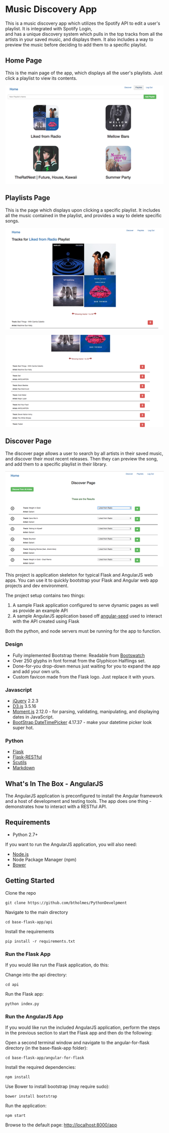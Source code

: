 # Music Discovery App

This is a music discovery app which utilizes the Spotify API to edit a user's playlist. It is integrated with Spotify Login,  
and has a unique discovery system which pulls in the top tracks from all the artists in your saved music, and displays them. It also   includes a way to preview the music before deciding to add them to a specific playlist.   

## Home Page 

This is the main page of the app, which displays all the user's playlists. Just click a playlist to view its contents.  


![Alt text](https://github.com/btholmes/PythonDevelpment/blob/master/MusicDiscoveryApp/ReadMeImages/Screen%20Shot%202017-04-20%20at%208.36.32%20AM.png?raw=true "Home Page")


## Playlists Page 

This is the page which displays upon clicking a specific playlist. It includes all the music contained in the playlist, and provides a way to delete specific songs.   


![Alt text](https://github.com/btholmes/PythonDevelpment/blob/master/MusicDiscoveryApp/ReadMeImages/Screen%20Shot%202017-04-20%20at%208.36.50%20AM.png?raw=true "Playlists Top")

![Alt text](https://github.com/btholmes/PythonDevelpment/blob/master/MusicDiscoveryApp/ReadMeImages/Screen%20Shot%202017-04-20%20at%208.36.59%20AM.png?raw=true "Playlists Scrolled")


## Discover Page

The discover page allows a user to search by all artists in their saved music, and discover their most recent releases. Then they can preview the song, and add them to a specific playlist in their library.  


![Alt text](https://github.com/btholmes/PythonDevelpment/blob/master/MusicDiscoveryApp/ReadMeImages/Screen%20Shot%202017-04-20%20at%208.37.44%20AM.png?raw=true "Discover New Music")


This project is application skeleton for typical Flask and AngularJS web apps. You can use it to quickly bootstrap your Flask and Angular web app projects and dev environment.

The project setup contains two things:

1. A sample Flask application configured to serve dynamic pages as well as provide an example API
2. A sample AngularJS application based off [angular-seed](https://github.com/angular/angular-seed) used to interact with the API created using Flask

Both the python, and node servers must be running for the app to function.  

### Design

* Fully implemented Bootstrap theme: Readable from [Bootswatch](http://bootswatch.com/readable/)
* Over 250 glyphs in font format from the Glyphicon Halflings set.
* Done-for-you drop-down menus just waiting for you to expand the app and add your own urls.
* Custom favicon made from the Flask logo. Just replace it with yours.

### Javascript

* [jQuery](https://jquery.com/) 2.2.3
* [D3.js](https://d3js.org/) 3.5.16
* [Moment.js](http://momentjs.com/) 2.12.0 - for parsing, validating, manipulating, and displaying dates in JavaScript.
* [BootStrap DateTimePicker](https://github.com/Eonasdan/bootstrap-datetimepicker) 4.17.37 - make your datetime picker look super hot.

### Python

* [Flask](http://flask.pocoo.org/)
* [Flask-RESTful](http://flask-restful-cn.readthedocs.org/en/0.3.4/)
* [Scutils](https://github.com/istresearch/scrapy-cluster/tree/master/utils)
* [Markdown](https://pypi.python.org/pypi/Markdown)

## What's In The Box - AngularJS

The AngularJS application is preconfigured to install the Angular framework and a host of development and testing tools. The app does one thing - demonstrates how to interact with a RESTful API.

## Requirements

* Python 2.7+

If you want to run the AngularJS application, you will also need:

* [Node.js](https://nodejs.org/)
* Node Package Manager (npm)
* [Bower](http://bower.io/#install-bower)

## Getting Started

Clone the repo

    git clone https://github.com/btholmes/PythonDevelpment

Navigate to the main directory

    cd base-flask-app/api

Install the requirements

    pip install -r requirements.txt


### Run the Flask App

If you would like run the Flask application, do this:

Change into the api directory:

    cd api

Run the Flask app:

    python index.py


### Run the AngularJS App

If you would like run the included AngularJS application, perform the steps in the previous section to start the Flask app and then do the following:

Open a second terminal window and navigate to the angular-for-flask directory (in the base-flask-app folder):

    cd base-flask-app/angular-for-flask

Install the required dependencies:

    npm install

Use Bower to install bootstrap (may require sudo):

    bower install bootstrap

Run the application:

    npm start

Browse to the default page: [http://localhost:8000/app](http://localhost:8000/app)

